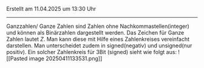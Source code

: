 Erstellt am 11.04.2025 um 13:30 Uhr

---
Ganzzahlen/ Ganze Zahlen sind Zahlen ohne Nachkommastellen(integer) und können als Binärzahlen dargestellt werden. Das Zeichen für Ganze Zahlen lautet $Z$. Man kann diese mit Hilfe eines Zahlenkreises vereinfacht darstellen. Man unterscheidet zudem in signed(negativ) und unsigned(nur positiv). 
Ein solcher Zahlenkreis für 3Bit (signed) sieht wie folgt aus:
![[Pasted image 20250411133531.png]]
